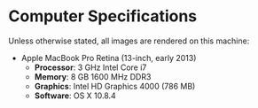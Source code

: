 Computer Specifications
=======================

Unless otherwise stated, all images are rendered on this machine:

  - Apple MacBook Pro Retina (13-inch, early 2013)
    - **Processor**: 3 GHz Intel Core i7
    - **Memory**: 8 GB 1600 MHz DDR3
    - **Graphics**: Intel HD Graphics 4000 (786 MB)
    - **Software**: OS X 10.8.4
